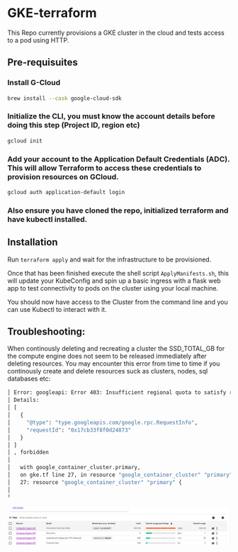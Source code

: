 # GKE-terraform

This Repo currently provisions a GKE cluster in the cloud and tests access to a pod using HTTP. 

## Pre-requisuites

### Install G-Cloud

 
```sh
brew install --cask google-cloud-sdk
```

 ### Initialize the CLI, you must know the account details before doing this step (Project ID, region etc)


```sh
gcloud init
```

### Add your account to the Application Default Credentials (ADC). This will allow Terraform to access these credentials to provision resources on GCloud. 

```sh
gcloud auth application-default login
```


### Also ensure you have cloned the repo, initialized terraform and have kubectl installed. 



## Installation

Run `terraform apply` and wait for the infrastructure to be provisioned. 

Once that has been finished execute the shell script `ApplyManifests.sh`, this will update your KubeConfig and spin up a basic ingress with a flask web app to test connectivity to pods on the cluster using your local machine. 


You should now have access to the Cluster from the command line and you can use Kubectl to interact with it. 




## Troubleshooting: 
When continously deleting and recreating a cluster the SSD_TOTAL_GB for the compute engine does not seem to be released immediately after deleting resources. You may encounter this error from time to time if you continously create and delete resources suck as clusters, nodes, sql databases etc:

```sh 
│ Error: googleapi: Error 403: Insufficient regional quota to satisfy request: resource "SSD_TOTAL_GB": request requires '300.0' and is short '300.0'. project has a quota of '500.0' with '0.0' available. View and manage quotas at https://console.cloud.google.com/iam-admin/quotas?usage=USED&project=gke-testing-396115.
│ Details:
│ [
│   {
│     "@type": "type.googleapis.com/google.rpc.RequestInfo",
│     "requestId": "0x17cb33f8f0d24873"
│   }
│ ]
│ , forbidden
│
│   with google_container_cluster.primary,
│   on gke.tf line 27, in resource "google_container_cluster" "primary":
│   27: resource "google_container_cluster" "primary" {
│
╵
```
![Alt text](quotas.png)
